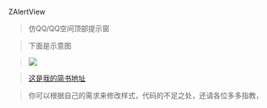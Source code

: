  ZAlertView

> 仿QQ/QQ空间顶部提示窗

> 下面是示意图

> ![](https://github.com/ZYiDa/ZAlertView/raw/master/ZAlertViewDemo.gif) 

> [这是我的简书地址](http://www.jianshu.com/u/cd395981b31d "谢谢访问") 

> 你可以根据自己的需求来修改样式，代码的不足之处，还请各位多多指教，
